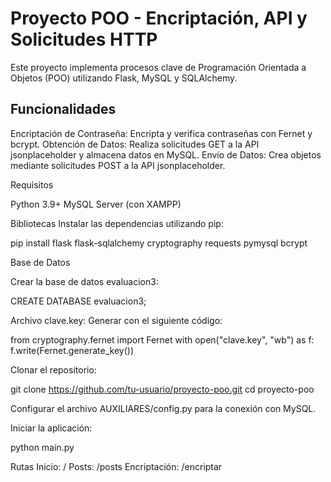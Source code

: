 # Proyecto POO - Encriptación, API y Solicitudes HTTP

Este proyecto implementa procesos clave de Programación Orientada a Objetos (POO) utilizando Flask, MySQL y SQLAlchemy.

## Funcionalidades
Encriptación de Contraseña: Encripta y verifica contraseñas con Fernet y bcrypt.
Obtención de Datos: Realiza solicitudes GET a la API jsonplaceholder y almacena datos en MySQL.
Envío de Datos: Crea objetos mediante solicitudes POST a la API jsonplaceholder.

Requisitos

Python 3.9+
MySQL Server (con XAMPP)

Bibliotecas
Instalar las dependencias utilizando pip:

pip install flask flask-sqlalchemy cryptography requests pymysql bcrypt

Base de Datos

Crear la base de datos evaluacion3:

CREATE DATABASE evaluacion3;

Archivo clave.key: Generar con el siguiente código:

from cryptography.fernet import Fernet
with open("clave.key", "wb") as f:
    f.write(Fernet.generate_key())

Clonar el repositorio:

git clone https://github.com/tu-usuario/proyecto-poo.git
cd proyecto-poo

Configurar el archivo AUXILIARES/config.py para la conexión con MySQL.

Iniciar la aplicación:

python main.py

Rutas
Inicio: /
Posts: /posts
Encriptación: /encriptar
